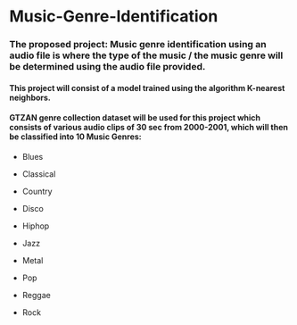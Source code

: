 # Music-Genre-Identification

### The proposed project: Music genre identification using an audio file is where the type of the music / the music genre will be determined using the audio file provided.
#### This project will consist of a model trained using the algorithm K-nearest neighbors.
#### GTZAN genre collection dataset will be used for this project which consists of various audio clips of 30 sec from 2000-2001, which will then be classified into  10 Music Genres:
* Blues

* Classical

* Country

* Disco

* Hiphop

* Jazz

* Metal

* Pop

* Reggae

* Rock

